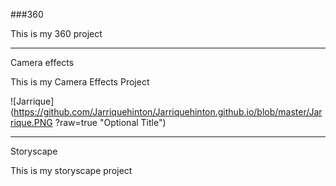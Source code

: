 ###360

This is my 360 project

<script src="//360.vizor.io/scripts/embed.js" data-vizorurl="https://360.vizor.io/embed/v/ndq" ></script>

***

Camera effects

This is my Camera Effects Project

![Jarrique](https://github.com/Jarriquehinton/Jarriquehinton.github.io/blob/master/Jarrique.PNG
?raw=true "Optional Title")

***

Storyscape

This is my storyscape project

<script src="//360.vizor.io/scripts/embed.js" data-vizorurl="https://patches.vizor.io/embed/jarriquehinton/bird-copy-copy" ></script>
